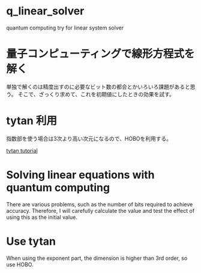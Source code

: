 # q_linear_solver
quantum computing try for linear system solver

# 量子コンピューティングで線形方程式を解く
単独で解くのは精度出すのに必要なビット数の都合とかいろいろ課題があると思う。
そこで、ざっくり求めて、これを初期値にしたときの効果を試す。

# tytan 利用
指数部を使う場合は3次より高い次元になるので、HOBOを利用する。

[tytan tutorial](https://github.com/tytansdk/tytan_tutorial)

# Solving linear equations with quantum computing
There are various problems, such as the number of bits required to achieve accuracy.
Therefore, I will carefully calculate the value and test the effect of using this as the initial value.

# Use tytan
When using the exponent part, the dimension is higher than 3rd order, so use HOBO.
